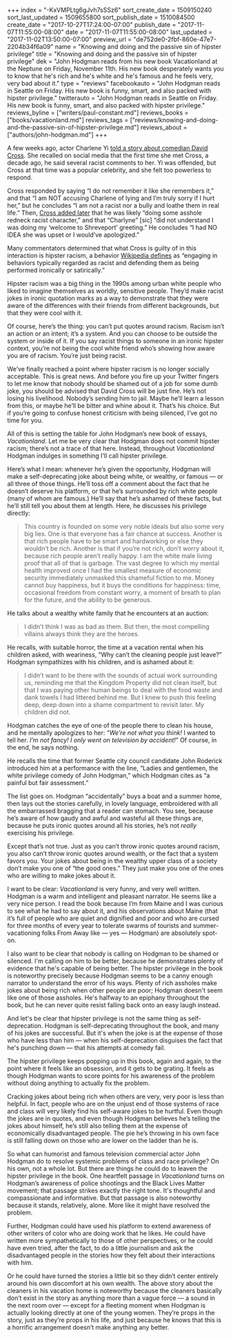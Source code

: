 +++
index = "-KxVMPLtg6gJvh7sSSz6"
sort_create_date = 1509150240
sort_last_updated = 1509655800
sort_publish_date = 1510084500
create_date = "2017-10-27T17:24:00-07:00"
publish_date = "2017-11-07T11:55:00-08:00"
date = "2017-11-07T11:55:00-08:00"
last_updated = "2017-11-02T13:50:00-07:00"
preview_url = "de752de0-2fbf-860e-47e7-2204b34f6a09"
name = "Knowing and doing and the passive sin of hipster privilege"
title = "Knowing and doing and the passive sin of hipster privilege"
dek = "John Hodgman reads from his new book Vacationland at the Neptune on Friday, November 11th. His new book desperately wants you to know that he's rich and he's white and he's famous and he feels very, very bad about it."
type = "reviews"
facebookauto = "John Hodgman reads in Seattle on Friday. His new book is funny, smart, and also packed with hipster privilege."
twitterauto = "John Hodgman reads in Seattle on Friday. His new book is funny, smart, and also packed with hipster privilege."
reviews_byline = ["writers/paul-constant.md"]
reviews_books = ["books/vacationland.md"]
reviews_tags = ["reviews/knowing-and-doing-and-the-passive-sin-of-hipster-privilege.md"]
reviews_about = ["authors/john-hodgman.md"]
+++

A few weeks ago, actor Charlene Yi [told a story about comedian David Cross]( https://www.huffingtonpost.com/entry/david-cross-responded-to-charlyne-yi-like-so-many-white-men-do_us_59e780d7e4b08f9f9edc33d2). She recalled on social media that the first time she met Cross, a decade ago, he said several racist comments to her. Yi was offended, but Cross at that time was a popular celebrity, and she felt too powerless to respond.

Cross responded by saying “I do not remember it like she remembers it,” and that “I am NOT accusing Charlene of lying and I’m truly sorry if I hurt her,” but he concludes “I am not a racist nor a bully and loathe them in real life.” Then, [Cross added later](http://ew.com/tv/2017/10/19/david-cross-racist-comments-character/) that he was likely “doing some asshole redneck racist character,” and that “Charlyne” [sic] “did not understand I was doing my ‘welcome to Shreveport’ greeting.” He concludes “I had NO IDEA she was upset or I would’ve apologized.”

Many commentators determined that what Cross is guilty of in this interaction is hipster racism, a behavior [Wikipedia defines](https://en.wikipedia.org/wiki/Hipster_racism) as “engaging in behaviors typically regarded as racist and defending them as being performed ironically or satirically.” 

Hipster racism was a big thing in the 1990s among urban white people who liked to imagine themselves as worldly, sensitive people. They’d make racist jokes in ironic quotation marks as a way to demonstrate that they were aware of the differences with their friends from different backgrounds, but that they were cool with it. 

Of course, here’s the thing: you can’t put quotes around racism. Racism isn’t an action or an intent; it’s a system. And you can choose to be outside the system or inside of it. If you say racist things to someone in an ironic hipster context, you’re not being the cool white friend who’s showing how aware you are of racism. You’re just being racist.

We’ve finally reached a point where hipster racism is no longer socially acceptable. This is great news. And before you fire up your Twitter fingers to let me know that nobody should be shamed out of a job for some dumb joke, you should be advised that David Cross will be just fine. He’s not losing his livelihood. Nobody’s sending him to jail. Maybe he’ll learn a lesson from this, or maybe he’ll be bitter and whine about it. That’s his choice. But if you’re going to confuse honest criticism with being silenced, I’ve got no time for you.

<div class="break"></div>

All of this is setting the table for John Hodgman’s new book of essays, *Vacationland*. Let me be very clear that Hodgman does not commit hipster racism; there’s not a trace of that here. Instead, throughout *Vacationland* Hodgman indulges in something I’ll call hipster privilege.

Here’s what I mean: whenever he’s given the opportunity, Hodgman will make a self-deprecating joke about being white, or wealthy, or famous — or all three of those things. He’ll toss off a comment about the fact that he doesn’t deserve his platform, or that he’s surrounded by rich white people (many of whom are famous.) He’ll say that he’s ashamed of these facts, but he’ll still tell you about them at length. Here, he discusses his privilege directly:

<blockquote>This country is founded on some very noble ideals but also some very big lies. One is that everyone has a fair chance at success. Another is that rich people have to be smart and hardworking or else they wouldn’t be rich. Another is that if you’re not rich, don’t worry about it, because rich people aren’t really happy. I am the white male living proof that all of that is garbage. The vast degree to which my mental health improved once I had the smallest measure of economic security immediately unmasked this shameful fiction to me. Money cannot buy happiness, but it buys the conditions for happiness: time, occasional freedom from constant worry, a moment of breath to plan for the future, and the ability to be generous.</blockquote>

He talks about a wealthy white family that he encounters at an auction:

<blockquote>I didn’t think I was as bad as them. But then, the most compelling villains always think they are the heroes.</blockquote>

He recalls, with suitable horror, the time at a vacation rental when his children asked, with weariness, “Why can’t the cleaning people just leave?” Hodgman sympathizes with his children, and is ashamed about it:

<blockquote>I didn’t want to be there with the sounds of actual work surrounding us, reminding me that the Kingdom Property did not clean itself, but that I was paying other human beings to deal with the food waste and dank towels I had littered behind me. But I knew to push this feeling deep, deep down into a shame compartment to revisit later. My children did not.</blockquote>

Hodgman catches the eye of one of the people there to clean his house, and he mentally apologizes to her: “*We’re not what you think!* I wanted to tell her. *I’m not fancy! I only went on television by accident!*” Of course, in the end, he says nothing.

He recalls the time that former Seattle city council candidate John Roderick introduced him at a performance with the line, “Ladies and gentlemen, the white privilege comedy of John Hodgman,” which Hodgman cites as “a painful but fair assessment.”

The list goes on. Hodgman “accidentally” buys a boat and a summer home, then lays out the stories carefully, in lovely language, embroidered with all the embarrassed bragging that a reader can stomach. You see, because he’s aware of how gaudy and awful and wasteful all these things are, because he puts ironic quotes around all his stories, he’s not *really* exercising his privilege. 

Except that’s not true. Just as you can’t throw ironic quotes around racism, you also can’t throw ironic quotes around wealth, or the fact that a system favors you. Your jokes about being in the wealthy upper class of a society don’t make you one of “the good ones.” They just make you one of the ones who are willing to make jokes about it.

<div class="break"></div>


I want to be clear: *Vacationland* is very funny, and very well written. Hodgman is a warm and intelligent and pleasant narrator. He seems like a very nice person. I read the book because I’m from Maine and I was curious to see what he had to say about it, and his observations about Maine (that it’s full of people who are quiet and dignified and poor and who are cursed for three months of every year to tolerate swarms of tourists and summer-vacationing folks From Away like — yes — Hodgman) are absolutely spot-on. 

I also want to be clear that nobody is calling on Hodgman to be shamed or silenced. I'm calling on him to be better, because he demonstrates plenty of evidence that he's capable of being better. The hipster privilege in the book is noteworthy precisely because Hodgman seems to be a canny enough narrator to understand the error of his ways. Plenty of rich assholes make jokes about being rich when other people are poor; Hodgman doesn't seem like one of those assholes. He's halfway to an epiphany throughout the book, but he can never quite resist falling back onto an easy laugh instead.

And let's be clear that hipster privilege is not the same thing as self-deprecation. Hodgman is self-deprecating throughout the book, and many of his jokes are successful. But it's when the joke is at the expense of those who have less than him — when his self-deprecation disguises the fact that he's punching down — that his attempts at comedy fail.

The hipster privilege keeps popping up in this book, again and again, to the point where it feels like an obsession, and it gets to be grating. It feels as though Hodgman wants to score points for his awareness of the problem without doing anything to actually fix the problem.

Cracking jokes about being rich when others are very, very poor is less than helpful. In fact, people who are on the unjust end of those systems of race and class will very likely find his self-aware jokes to be hurtful. Even though the jokes are in quotes, and even though Hodgman believes he’s telling the jokes about himself, he’s still also telling them at the expense of economically disadvantaged people. The pie he’s throwing in his own face is still falling down on those who are lower on the ladder than he is.

<div class="break"></div>

So what can humorist and famous television commercial actor John Hodgman do to resolve systemic problems of class and race privilege? On his own, not a whole lot. But there are things he could do to leaven the hipster privilege in the book. One heartfelt passage in *Vacationland* turns on Hodgman’s awareness of police shootings and the Black Lives Matter movement; that passage strikes exactly the right tone. It's thoughtful and compassionate and informative. But that passage is also noteworthy because it stands, relatively, alone. More like it might have resolved the problem.

Further, Hodgman could have used his platform to extend awareness of other writers of color who are doing work that he likes. He could have written more sympathetically to those of other perspectives, or he could have even tried, after the fact, to do a little journalism and ask the disadvantaged people in the stories how they felt about their interactions with him. 

Or he could have turned the stories a little bit so they didn’t center entirely around his own discomfort at his own wealth. The above story about the cleaners in his vacation home is noteworthy because the cleaners basically don’t exist in the story as anything more than a vague force — a sound in the next room over — except for a fleeting moment when Hodgman is actually looking directly at one of the young women. They’re props in the story, just as they’re props in his life, and just because he knows that this is a horrific arrangement doesn’t make anything any better.
